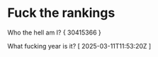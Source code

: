 # Fuck the rankings

Who the hell am I?
{ 30415366 }

What fucking year is it?
[ 2025-03-11T11:53:20Z ]
